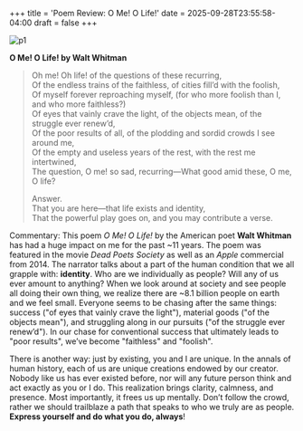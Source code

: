 +++
title = 'Poem Review: O Me! O Life!'
date = 2025-09-28T23:55:58-04:00
draft = false
+++

![p1](/blog/20250629_Poets/walt_whitman.png)

**O Me! O Life! by Walt Whitman**

> Oh me! Oh life! of the questions of these recurring,  
> Of the endless trains of the faithless, of cities fill’d with the foolish,  
> Of myself forever reproaching myself, (for who more foolish than I, and who more faithless?)  
> Of eyes that vainly crave the light, of the objects mean, of the struggle ever renew’d,  
> Of the poor results of all, of the plodding and sordid crowds I see around me,  
> Of the empty and useless years of the rest, with the rest me intertwined,  
> The question, O me! so sad, recurring—What good amid these, O me, O life?  
>  
> Answer.  
> That you are here—that life exists and identity,  
> That the powerful play goes on, and you may contribute a verse.

Commentary: This poem *O Me! O Life!* by the American poet **Walt Whitman** has had a huge impact on me for the past ~11 years. The poem was featured in the movie *Dead Poets Society* as well as an *Apple* commercial from 2014. The narrator talks about a part of the human condition that we all grapple with: **identity**. Who are we individually as people? Will any of us ever amount to anything? When we look around at society and see people all doing their own thing, we realize there are ~8.1 billion people on earth and we feel small. Everyone seems to be chasing after the same things: success ("of eyes that vainly crave the light"), material goods ("of the objects mean"), and struggling along in our pursuits ("of the struggle ever renew’d"). In our chase for conventional success that ultimately leads to "poor results", we’ve become "faithless" and "foolish".

There is another way: just by existing, you and I are unique. In the annals of human history, each of us are unique creations endowed by our creator. Nobody like us has ever existed before, nor will any future person think and act exactly as you or I do. This realization brings clarity, calmness, and presence. Most importantly, it frees us up mentally. Don’t follow the crowd, rather we should trailblaze a path that speaks to who we truly are as people. **Express yourself and do what you do, always**!
